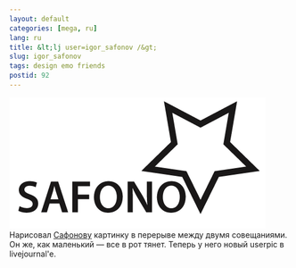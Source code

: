 ```yaml
---
layout: default
categories: [mega, ru]
lang: ru
title: &lt;lj user=igor_safonov /&gt;
slug: igor_safonov
tags: design emo friends 
postid: 92
---
```

<img src='/o_O/igor_safonov/safonov.gif' alt='ихор сапхоноу' width="460" height="235" />
Нарисовал <a href="http://igor-safonov.livejournal.com/">Сафонову</a> картинку в перерыве между двумя совещаниями. Он же, как маленький — все в рот тянет. Теперь у него новый userpic в livejournal'e.